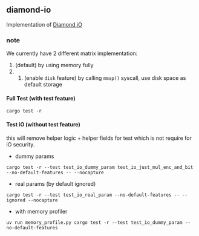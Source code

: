 ## diamond-io

Implementation of [Diamond iO](https://eprint.iacr.org/2025/236)

### note

We currently have 2 different matrix implementation:
1. (default) by using memory fully
2. 1. (enable `disk` feature) by calling `mmap()` syscall, use disk space as default storage

#### Full Test (with test feature)

```
cargo test -r
```

#### Test iO (without test feature) 

this will remove helper logic + helper fields for test which is not require for iO security.


- dummy params
```
cargo test -r --test test_io_dummy_param test_io_just_mul_enc_and_bit --no-default-features -- --nocapture
```

- real params (by default ignored)
```
cargo test -r --test test_io_real_param --no-default-features -- --ignored --nocapture
```

- with memory profiler 
```
uv run memory_profile.py cargo test -r --test test_io_dummy_param --no-default-features
```